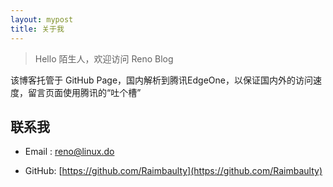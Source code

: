 ```yaml
---
layout: mypost
title: 关于我
---
```


> Hello 陌生人，欢迎访问 Reno Blog

该博客托管于 GitHub Page，国内解析到腾讯EdgeOne，以保证国内外的访问速度，留言页面使用腾讯的“吐个槽”

## 联系我

- Email&nbsp;: [reno@linux.do](mailto:reno@linux.do)

- GitHub: [https://github.com/Raimbaulty](https://github.com/Raimbaulty)
